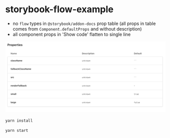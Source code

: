 # storybook-flow-example

- no `flow` types in `@storybook/addon-docs` prop table (all props in table comes from `Component.defaultProps` and without description)
- all component props in 'Show code' flatten to single line

![Props from Component.defaultProps](./prop-table.png)


`yarn install`

`yarn start`
